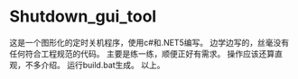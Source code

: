 # Shutdown_gui_tool
这是一个图形化的定时关机程序，使用c#和.NET5编写。
边学边写的，丝毫没有任何符合工程规范的代码。
主要是练一练，顺便正好有需求。
操作应该还算直观，不多介绍。
运行build.bat生成。
以上。
